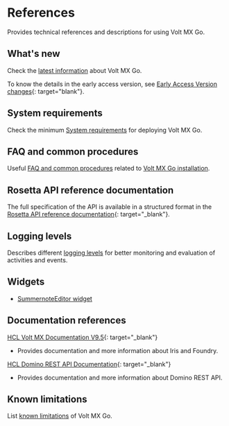 # References

Provides technical references and descriptions for using Volt MX Go.

## What's new

Check the [latest information](whatisnew.md) about Volt MX Go.

To know the details in the early access version, see [Early Access Version changes](earlyaccesschanges.md){: target="blank"}.

## System requirements

Check the minimum [System requirements](../tutorials/sysreq.md) for deploying Volt MX Go.

## FAQ and common procedures

Useful [FAQ and common procedures](kubecheatsheet.md) related to [Volt MX Go installation](../tutorials/installation.md).

## Rosetta API reference documentation

The full specification of the API is available in a structured format in the [Rosetta API reference documentation](../javadoc/index.html){: target="_blank"}.

## Logging levels

Describes different [logging levels](reflogginglevels.md) for better monitoring and evaluation of activities and events.

## Widgets

- [SummernoteEditor widget](summernotewidget.md)
## Documentation references

[HCL Volt MX Documentation V9.5](https://opensource.hcltechsw.com/volt-mx-docs/95/docs/documentation/index.html){: target="_blank"}

- Provides documentation and more information about Iris and Foundry.

[HCL Domino REST API Documentation](https://opensource.hcltechsw.com/Domino-rest-api/index.html){: target="_blank"}

- Provides documentation and more information about Domino REST API. 

## Known limitations

List [known limitations](knownlimitation.md) of Volt MX Go.